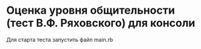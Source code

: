 # Оценка уровня общительности (тест В.Ф. Ряховского) для консоли
Для старта теста запустить файл main.rb
